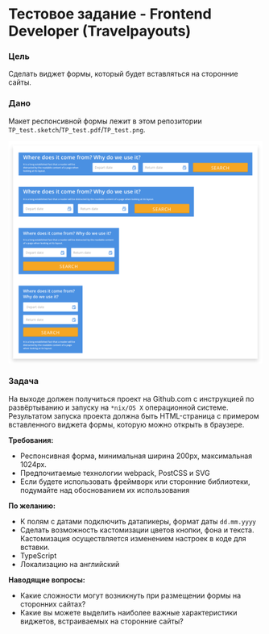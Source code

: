 # Тестовое задание - Frontend Developer (Travelpayouts)

### Цель

Сделать виджет формы, который будет вставляться на сторонние сайты.

### Дано

Макет респонсивной формы лежит в этом репозитории `TP_test.sketch`/`TP_test.pdf`/`TP_test.png`.

![Layout preview](/maket_preview.png?raw=true "Layout preview")

### Задача

На выходе должен получиться проект на Github.com с инструкцией по развёртыванию и запуску на `*nix/OS X` операционной системе.
Результатом запуска проекта должна быть HTML-страница с примером вставленного виджета формы, которую можно открыть в браузере.

**Требования:**

- Респонсивная форма, минимальная ширина 200px, максимальная 1024px.
- Предпочитаемые технологии webpack, PostCSS и SVG
- Если будете использовать фреймворк или сторонние библиотеки, подумайте над обоснованием их использования

**По желанию:**

- К полям с датами подключить датапикеры, формат даты `dd.mm.yyyy`
- Сделать возможность кастомизации цветов кнопки, фона и текста. Кастомизация осуществляется изменением настроек в коде для вставки.
- TypeScript
- Локализацию на английский

**Наводящие вопросы:**

- Какие сложности могут возникнуть при размещении формы на сторонних сайтах?
- Какие вы можете выделить наиболее важные характеристики виджетов, встраиваемых на сторонние сайты?
